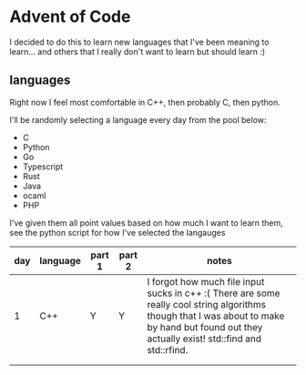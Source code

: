 # Advent of Code 

I decided to do this to learn new languages that I've been meaning to learn... and others that I really don't want to learn but should learn :)

## languages

Right now I feel most comfortable in C++, then probably C, then python. 

I'll be randomly selecting a language every day from the pool below:

+ C 
+ Python 
+ Go
+ Typescript 
+ Rust 
+ Java 
+ ocaml
+ PHP 

I've given them all point values based on how much I want to learn them, see the python script for how I've selected the langauges 

|day   | language   | part 1  | part 2  | notes  |
|---|---|---|---|---|
| 1  | C++   | Y  | Y  | I forgot how much file input sucks in c++ :(  There are some really cool string algorithms though that I was about to make by hand but found out they actually exist! std::find and std::rfind.  |
|   |   |   |   |   |
|   |   |   |   |   |
